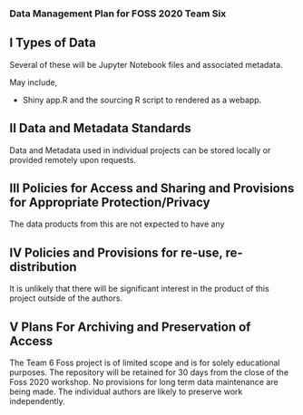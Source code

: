 ### Data Management Plan for FOSS 2020 Team Six


## I  Types of Data

Several of these will be Jupyter Notebook files and associated metadata. 

May include,
- Shiny app.R and the sourcing R script to rendered as a webapp.



## II  Data and Metadata Standards

Data and Metadata used in individual projects can be stored locally or provided remotely upon requests.

## III  Policies for Access and Sharing and Provisions for Appropriate Protection/Privacy

The data products from this are not expected to have any 

##  IV Policies and Provisions for re-use, re-distribution

It is unlikely that there will be significant interest in the product of this project outside of the authors. 

##  V  Plans For Archiving and Preservation of Access

The Team 6 Foss project is of limited scope and is for solely educational purposes.  The repository will be retained for 30 days from the close of the Foss 2020 workshop.  No provisions for long term data maintenance are being made.  The individual authors are likely to preserve work independently.  


